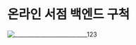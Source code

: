 # 온라인 서점 백엔드 구척
![__________________________123](https://user-images.githubusercontent.com/102218672/191208444-71a0e000-4348-44f8-bc13-631286fa0863.png)
